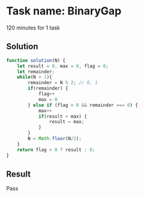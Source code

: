 # Task name: BinaryGap

120 minutes for 1 task

## Solution

```javascript
function solution(N) {
    let result = 0, max = 0, flag = 0;
    let remainder;
    while(N > 1){
        remainder = N % 2; // 0, 1
        if(remainder) {
            flag++
            max = 0
        } else if (flag > 0 && remainder === 0) {
            max++
            if(result < max) {
                result = max;
            }
        }
        N = Math.floor(N/2);
    }
    return flag > 0 ? result : 0;
}
```

## Result 

Pass